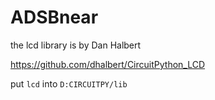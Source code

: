 # ADSBnear
the lcd library is by Dan Halbert

https://github.com/dhalbert/CircuitPython_LCD

put ```lcd``` into ```D:CIRCUITPY/lib```

